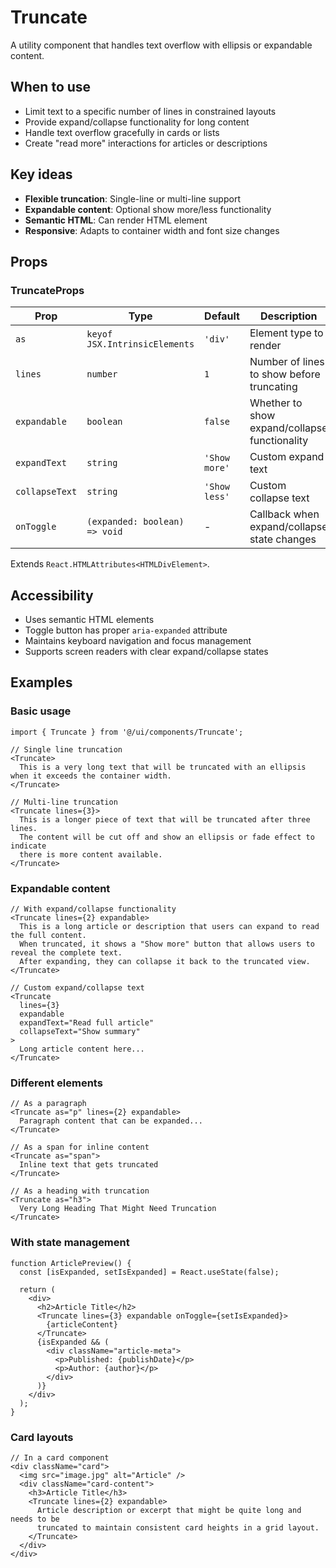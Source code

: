 # Truncate

A utility component that handles text overflow with ellipsis or expandable content.

## When to use

- Limit text to a specific number of lines in constrained layouts
- Provide expand/collapse functionality for long content
- Handle text overflow gracefully in cards or lists
- Create "read more" interactions for articles or descriptions

## Key ideas

- **Flexible truncation**: Single-line or multi-line support
- **Expandable content**: Optional show more/less functionality
- **Semantic HTML**: Can render  HTML element
- **Responsive**: Adapts to container width and font size changes

## Props

### TruncateProps

| Prop           | Type                          | Default       | Description                                   |
| -------------- | ----------------------------- | ------------- | --------------------------------------------- |
| `as`           | `keyof JSX.IntrinsicElements` | `'div'`       | Element type to render                        |
| `lines`        | `number`                      | `1`           | Number of lines to show before truncating     |
| `expandable`   | `boolean`                     | `false`       | Whether to show expand/collapse functionality |
| `expandText`   | `string`                      | `'Show more'` | Custom expand text                            |
| `collapseText` | `string`                      | `'Show less'` | Custom collapse text                          |
| `onToggle`     | `(expanded: boolean) => void` | -             | Callback when expand/collapse state changes   |

Extends `React.HTMLAttributes<HTMLDivElement>`.

## Accessibility

- Uses semantic HTML elements
- Toggle button has proper `aria-expanded` attribute
- Maintains keyboard navigation and focus management
- Supports screen readers with clear expand/collapse states

## Examples

### Basic usage

```tsx
import { Truncate } from '@/ui/components/Truncate';

// Single line truncation
<Truncate>
  This is a very long text that will be truncated with an ellipsis when it exceeds the container width.
</Truncate>

// Multi-line truncation
<Truncate lines={3}>
  This is a longer piece of text that will be truncated after three lines.
  The content will be cut off and show an ellipsis or fade effect to indicate
  there is more content available.
</Truncate>
```

### Expandable content

```tsx
// With expand/collapse functionality
<Truncate lines={2} expandable>
  This is a long article or description that users can expand to read the full content.
  When truncated, it shows a "Show more" button that allows users to reveal the complete text.
  After expanding, they can collapse it back to the truncated view.
</Truncate>

// Custom expand/collapse text
<Truncate
  lines={3}
  expandable
  expandText="Read full article"
  collapseText="Show summary"
>
  Long article content here...
</Truncate>
```

### Different elements

```tsx
// As a paragraph
<Truncate as="p" lines={2} expandable>
  Paragraph content that can be expanded...
</Truncate>

// As a span for inline content
<Truncate as="span">
  Inline text that gets truncated
</Truncate>

// As a heading with truncation
<Truncate as="h3">
  Very Long Heading That Might Need Truncation
</Truncate>
```

### With state management

```tsx
function ArticlePreview() {
  const [isExpanded, setIsExpanded] = React.useState(false);

  return (
    <div>
      <h2>Article Title</h2>
      <Truncate lines={3} expandable onToggle={setIsExpanded}>
        {articleContent}
      </Truncate>
      {isExpanded && (
        <div className="article-meta">
          <p>Published: {publishDate}</p>
          <p>Author: {author}</p>
        </div>
      )}
    </div>
  );
}
```

### Card layouts

```tsx
// In a card component
<div className="card">
  <img src="image.jpg" alt="Article" />
  <div className="card-content">
    <h3>Article Title</h3>
    <Truncate lines={2} expandable>
      Article description or excerpt that might be quite long and needs to be
      truncated to maintain consistent card heights in a grid layout.
    </Truncate>
  </div>
</div>
```
